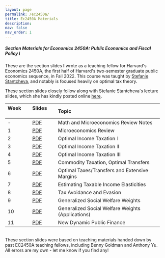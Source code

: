 ```yaml
---
layout: page
permalink: /ec2450a/
title: Ec2450A Materials
description:  
nav: false
nav_order: 1
---
```


##### Section Materials for Economics 2450A: Public Economics and Fiscal Policy I

These are the section slides I wrote as a teaching fellow for Harvard's Economics 2450A, the first half of Harvard's two-semester graduate public economics sequence, in Fall 2022. This course was taught by [Stefanie Stantcheva](https://scholar.harvard.edu/stantcheva/home), and notably is focused heavily on optimal tax theory. 

These section slides closely follow along with Stefanie Stantcheva's lecture slides, which she has kindly posted online [here](https://scholar.harvard.edu/stantcheva/classes/ec-2450a-public-economics-and).


| Week &nbsp;&nbsp;&nbsp;&nbsp;&nbsp;   | Slides &nbsp;&nbsp;&nbsp;&nbsp;&nbsp;                            | Topic                                              | 
| :------------------------------------ | :--------------------------------------------------------------- | :------------------------------------------------- |
| -                                     | [PDF](https://mdroste.com/files/ec2450a_fall2022_mathreview.pdf) | Math and Microeconomics Review Notes               | 
| 1                                     | [PDF](https://mdroste.com/files/ec2450a_fall2022_section01.pdf)  | Microeconomics Review                              | 
| 2                                     | [PDF](https://mdroste.com/files/ec2450a_fall2022_section02.pdf)  | Optimal Income Taxation I                          | 
| 3                                     | [PDF](https://mdroste.com/files/ec2450a_fall2022_section03.pdf)  | Optimal Income Taxation II                         | 
| 4                                     | [PDF](https://mdroste.com/files/ec2450a_fall2022_section04.pdf)  | Optimal Income Taxation III                        | 
| 5                                     | [PDF](https://mdroste.com/files/ec2450a_fall2022_section05.pdf)  | Commodity Taxation, Optimal Transfers              | 
| 6                                     | [PDF](https://mdroste.com/files/ec2450a_fall2022_section06.pdf)  | Optimal Taxes/Transfers and Extensive Margins      | 
| 7                                     | [PDF](https://mdroste.com/files/ec2450a_fall2022_section07.pdf)  | Estimating Taxable Income Elasticities             | 
| 8                                     | [PDF](https://mdroste.com/files/ec2450a_fall2022_section08.pdf)  | Tax Avoidance and Evasion                          | 
| 9                                     | [PDF](https://mdroste.com/files/ec2450a_fall2022_section09.pdf)  | Generalized Social Welfare Weights                 | 
| 10                                    | [PDF](https://mdroste.com/files/ec2450a_fall2022_section10.pdf)  | Generalized Social Welfare Weights (Applications)  | 
| 11                                    | [PDF](https://mdroste.com/files/ec2450a_fall2022_section11.pdf)  | New Dynamic Public Finance                         | 


<br>These section slides were based on teaching materials handed down by past EC2450A teaching fellows, including Benny Goldman and Anthony Yu. All errors are my own - let me know if you find any!
